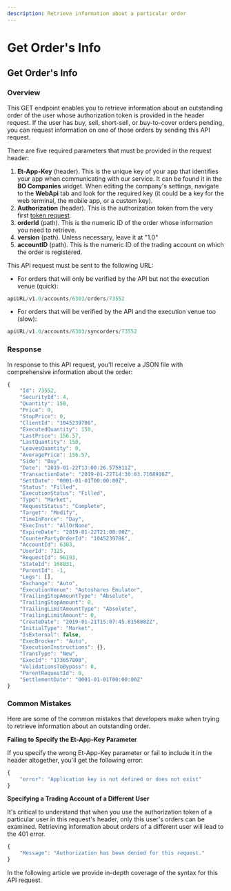 ```yaml
---
description: Retrieve information about a particular order
---
```


# Get Order's Info

## Get Order's Info

### Overview

This GET endpoint enables you to retrieve information about an outstanding order of the user whose authorization token is provided in the header request. If the user has buy, sell, short-sell, or buy-to-cover orders pending, you can request information on one of those orders by sending this API request.

There are five required parameters that must be provided in the request header:

1. **Et-App-Key** \(header\). This is the unique key of your app that identifies your app when communicating with our service.  It can be found it in the **BO Companies** widget. When editing the company's settings, navigate to the **WebApi** tab and look for the required key \(it could be a key for the web terminal, the mobile app, or a custom key\). 
2. **Authorization** \(header\). This is the authorization token from the very first [token request](https://github.com/etnatrader/gitbookHelp/tree/6c42ded62b3c38323fe9c79d5284ef0387d6f690/rest-api/public-api/authentication/requesting-tokens/README.md).
3. **orderId** \(path\). This is the numeric ID of the order whose information you need to retrieve. 
4. **version** \(path\). Unless necessary, leave it at "1.0"
5. **accountID** \(path\). This is the numeric ID of the trading account on which the order is registered.

This API request must be sent to the following URL:

* For orders that will only be verified by the API but not the execution venue \(quick\):

```javascript
apiURL/v1.0/accounts/6303/orders/73552
```

* For orders that will be verified by the API and the execution venue too \(slow\):

```javascript
apiURL/v1.0/accounts/6303/syncorders/73552
```

### Response

In response to this API request, you'll receive a JSON file with comprehensive information about the order:

```javascript
{
    "Id": 73552,
    "SecurityId": 4,
    "Quantity": 150,
    "Price": 0,
    "StopPrice": 0,
    "ClientId": "1045239786",
    "ExecutedQuantity": 150,
    "LastPrice": 156.57,
    "LastQuantity": 150,
    "LeavesQuantity": 0,
    "AveragePrice": 156.57,
    "Side": "Buy",
    "Date": "2019-01-22T13:00:26.575811Z",
    "TransactionDate": "2019-01-22T14:30:03.7168916Z",
    "SettDate": "0001-01-01T00:00:00Z",
    "Status": "Filled",
    "ExecutionStatus": "Filled",
    "Type": "Market",
    "RequestStatus": "Complete",
    "Target": "Modify",
    "TimeInForce": "Day",
    "ExecInst": "AllOrNone",
    "ExpireDate": "2019-01-22T21:00:00Z",
    "CounterPartyOrderId": "1045239786",
    "AccountId": 6303,
    "UserId": 7125,
    "RequestId": 96193,
    "StateId": 168831,
    "ParentId": -1,
    "Legs": [],
    "Exchange": "Auto",
    "ExecutionVenue": "Autoshares Emulator",
    "TrailingStopAmountType": "Absolute",
    "TrailingStopAmount": 0,
    "TrailingLimitAmountType": "Absolute",
    "TrailingLimitAmount": 0,
    "CreateDate": "2019-01-21T15:07:45.8158882Z",
    "InitialType": "Market",
    "IsExternal": false,
    "ExecBrocker": "Auto",
    "ExecutionInstructions": {},
    "TransType": "New",
    "ExecId": "173657808",
    "ValidationsToBypass": 0,
    "ParentRequestId": 0,
    "SettlementDate": "0001-01-01T00:00:00Z"
}
```

### Common Mistakes

Here are some of the common mistakes that developers make when trying to retrieve information about an outstanding order.

**Failing to Specify the Et-App-Key Parameter**

If you specify the wrong Et-App-Key parameter or fail to include it in the header altogether, you'll get the following error:

```javascript
{
    "error": "Application key is not defined or does not exist"
}
```

**Specifying a Trading Account of a Different User**

It's critical to understand that when you use the authorization token of a particular user in this request's header, only this user's orders can be examined. Retrieving information about orders of a different user will lead to the 401 error.

```javascript
{
    "Message": "Authorization has been denied for this request."
}
```

In the following article we provide in-depth coverage of the syntax for this API request.

